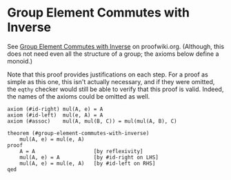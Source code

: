 Group Element Commutes with Inverse
===================================

See [Group Element Commutes with Inverse](https://proofwiki.org/wiki/Group_Element_Commutes_with_Inverse)
on proofwiki.org.  (Although, this does not need even all the structure of a group; the axioms below
define a monoid.)

Note that this proof provides justifications on each step.  For a proof as simple as this one,
this isn't actually necessary, and if they were omitted, the `eqthy` checker would still be
able to verify that this proof is valid.  Indeed, the names of the axioms could be omitted as well.

    axiom (#id-right) mul(A, e) = A
    axiom (#id-left)  mul(e, A) = A
    axiom (#assoc)    mul(A, mul(B, C)) = mul(mul(A, B), C)

    theorem (#group-element-commutes-with-inverse)
        mul(A, e) = mul(e, A)
    proof
        A = A                   [by reflexivity]
        mul(A, e) = A           [by #id-right on LHS]
        mul(A, e) = mul(e, A)   [by #id-left on RHS]
    qed
